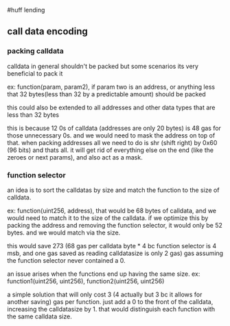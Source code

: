 #huff lending

## call data encoding
### packing calldata
calldata in general shouldn't be packed but some scenarios its very beneficial to pack it

ex: function(param, param2), if param two is an address, or anything less that 32 bytes(less than 32 by a predictable amount) should be packed

this could also be extended to all addresses and other data types that are less than 32 bytes

this is because 12 0s of calldata (addresses are only 20 bytes) is 48 gas for those unnecessary 0s. and we would need to mask the address on top of that. when packing
addresses all we need to do is shr (shift right) by 0x60 (96 bits) and thats all. it will get rid of everything else on the end (like the zeroes or next params), and also act as a mask.
### function selector
an idea is to sort the calldatas by size and match the function to the size of calldata.

ex: function(uint256, address), that would be 68 bytes of calldata, and we would need to match it to the size of the calldata. if we optimize this by packing the address and removing the function selector, it would only be 52 bytes. and we would match via the size. 

this would save 273 (68 gas per calldata byte * 4 bc function selector is 4 msb, and one gas saved as reading calldatasize is only 2 gas) gas assuming the function selector never contained a 0.

an issue arises when the functions end up having the same size. ex: function1(uint256, uint256), function2(uint256, uint256)

a simple solution that will only cost 3 (4 actually but 3 bc it allows for another saving) gas per function. just add a 0 to the front of the calldata, increasing the calldatasize by 1. that would distinguish each function with the same calldata size.